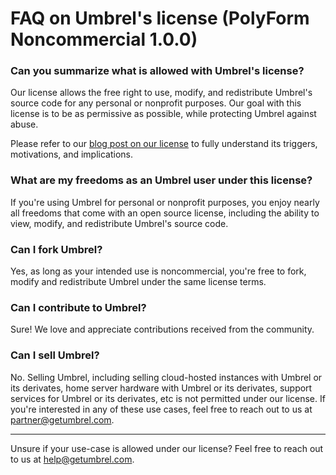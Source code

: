 FAQ on Umbrel's license (PolyForm Noncommercial 1.0.0)
======================================================

### Can you summarize what is allowed with Umbrel's license?
Our license allows the free right to use, modify, and redistribute Umbrel's source code for any personal or nonprofit purposes. Our goal with this license is to be as permissive as possible, while protecting Umbrel against abuse.

Please refer to our [blog post on our license](https://blog.getumbrel.com/everything-you-need-to-know-about-umbrels-new-license-f9807203a57e) to fully understand its triggers, motivations, and implications.

### What are my freedoms as an Umbrel user under this license?
If you're using Umbrel for personal or nonprofit purposes, you enjoy nearly all freedoms that come with an open source license, including the ability to view, modify, and redistribute Umbrel's source code.

### Can I fork Umbrel?
Yes, as long as your intended use is noncommercial, you're free to fork, modify and redistribute Umbrel under the same license terms.

### Can I contribute to Umbrel?
Sure! We love and appreciate contributions received from the community.

### Can I sell Umbrel?
No. Selling Umbrel, including selling cloud-hosted instances with Umbrel or its derivates, home server hardware with Umbrel or its derivates, support services for Umbrel or its derivates, etc is not permitted under our license. If you're interested in any of these use cases, feel free to reach out to us at partner@getumbrel.com.

***

Unsure if your use-case is allowed under our license? Feel free to reach out to us at help@getumbrel.com.